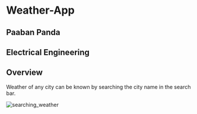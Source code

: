# Weather-App

## Paaban Panda
## Electrical Engineering

## Overview

Weather of any city can be known by searching the city name in the search bar.

![searching_weather](https://user-images.githubusercontent.com/122373317/224469436-1f0b160f-c8c6-42f1-9c08-96cf612ec72d.png)
